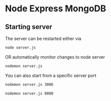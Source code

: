 # Node Express MongoDB

## Starting server
The server can be restarted either via 
```bash
node server.js
```

OR automatically monitor changes to node server

```bash
nodemon server.js
```

You can also start from a specific server port
```bash
nodemon server.js 3006

nodemon server.js 8080
```


